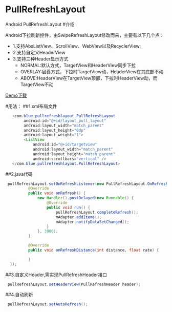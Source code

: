 # PullRefreshLayout
Android PullRefreshLayout 
#介绍

Android下拉刷新控件，由SwipeRefreshLayout修改而来，主要有以下几个点：<br/>

* 1.支持AbsListView、ScrollView、WebView以及RecyclerView;<br/>
* 2.支持自定义HeaderView<br/>
* 3.支持三种Header显示方式<br/>
	* NORMAL:默认方式，TargetView和HeaderView同步下拉<br/>
	* OVERLAY:层叠方式，下拉时TargetView动，HeaderView在其底部不动<br/>
	* ABOVE:HeaderView在TargetView顶部，下拉时HeaderView动，而TargetView不动<br/>

[Demo下载](https://raw.githubusercontent.com/chengli3209/PullRefreshLayout/master/app-debug.apk "悬停显示")

#用法：
##1.xml布局文件
```Java
   <com.blue.pullrefreshlayout.PullRefreshLayout
        android:id="@+id/layout_pull_layout"
        android:layout_width="match_parent"
        android:layout_height="0dp"
        android:layout_weight="1">
        <ListView
            android:id="@+id/targetview"
            android:layout_width="match_parent"
            android:layout_height="match_parent"
            android:scrollbars="vertical" />
   </com.blue.pullrefreshlayout.PullRefreshLayout>
```
##2.java代码
  ```Java
   pullRefreshLayout.setOnRefreshListener(new PullRefreshLayout.OnRefreshListener() {
            @Override
            public void onRefresh() {
                new Handler().postDelayed(new Runnable() {
                    @Override
                    public void run() {
                        pullRefreshLayout.completeRefresh();
                        mAdapter.addItems();
                        mAdapter.notifyDataSetChanged();
                    }
                }, 3000);
            }

            @Override
            public void onRefreshDistance(int distance, float rate) {

            }
    });
  ```  
##3.自定义Header,需实现PullRefreshHeader接口
  ```Java
   pullRefreshLayout.setHeaderView(PullRefreshHeader header);
  ```
##4.自动刷新
  ```Java
   pullRefreshLayout.setAutoRefresh();
  ```
